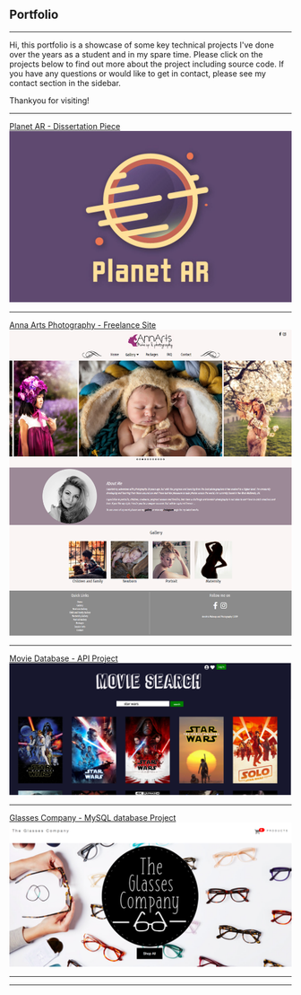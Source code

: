 ## Portfolio

---
Hi, this portfolio is a showcase of some key technical projects I've done over the years as a student and in my spare time. Please click on the projects below to find out more about the project including source code. If you have any questions or would like to get in contact, please see my contact section in the sidebar. 

Thankyou for visiting!

---
[Planet AR - Dissertation Piece](/planetar)
<img src="images/LOGO2.jpg?raw=true"/>

---
[Anna Arts Photography - Freelance Site](/annart)
<img src="images/AnnartHomepage.png?raw=true"/>

---

[Movie Database - API Project](/moviedatabase)
<img src="images/moviedata2.png?raw=true"/>

---

[Glasses Company - MySQL database Project](/glassescompany)
<img src="images/glasses1.png?raw=true"/>

---






---
